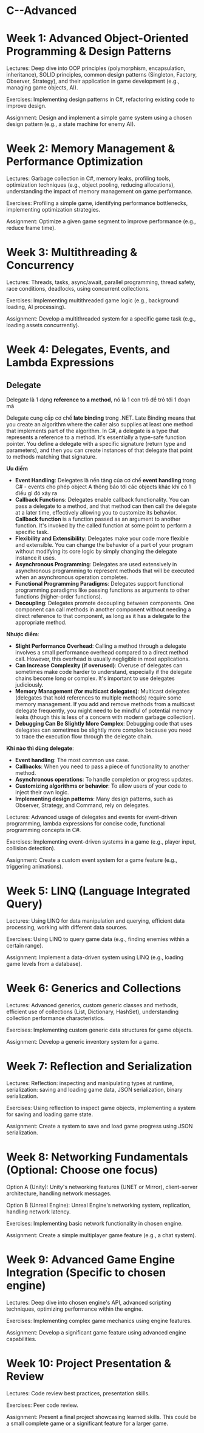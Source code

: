 # C--Advanced

# Week 1: Advanced Object-Oriented Programming & Design Patterns

Lectures: Deep dive into OOP principles (polymorphism, encapsulation, inheritance), SOLID principles, common design patterns (Singleton, Factory, Observer, Strategy), and their application in game development (e.g., managing game objects, AI).

Exercises: Implementing design patterns in C#, refactoring existing code to improve design.

Assignment: Design and implement a simple game system using a chosen design pattern (e.g., a state machine for enemy AI).

# Week 2: Memory Management & Performance Optimization

Lectures: Garbage collection in C#, memory leaks, profiling tools, optimization techniques (e.g., object pooling, reducing allocations), understanding the impact of memory management on game performance.

Exercises: Profiling a simple game, identifying performance bottlenecks, implementing optimization strategies.

Assignment: Optimize a given game segment to improve performance (e.g., reduce frame time).

# Week 3: Multithreading & Concurrency

Lectures: Threads, tasks, async/await, parallel programming, thread safety, race conditions, deadlocks, using concurrent collections.

Exercises: Implementing multithreaded game logic (e.g., background loading, AI processing).

Assignment: Develop a multithreaded system for a specific game task (e.g., loading assets concurrently).

# Week 4: Delegates, Events, and Lambda Expressions
## Delegate
Delegate là 1 dạng **reference to a method**, nó là 1 con trỏ để trỏ tới 1 đoạn mã 

Delegate cung cấp cơ chế **late binding** trong .NET. Late Binding means that you create an algorithm where the caller also supplies at least one method that implements part of the algorithm.
In C#, a delegate is a type that represents a reference to a method. It's essentially a type-safe function pointer. You define a delegate with a specific signature (return type and parameters), and then you can create instances of that delegate that point to methods matching that signature.

**Ưu điểm**
- **Event Handling**: Delegates là nền tảng của cơ chế **event handling** trong C# - events cho phép object A thông báo tới các objects khác khi có 1 điều gì đó xảy ra
- **Callback Functions**: Delegates enable callback functionality. You can pass a delegate to a method, and that method can then call the delegate at a later time, effectively allowing you to customize its behavior. **Callback function** is a function passed as an argument to another function. It's invoked by the called function at some point to perform a specific task.
- **Flexibility and Extensibility**: Delegates make your code more flexible and extensible. You can change the behavior of a part of your program without modifying its core logic by simply changing the delegate instance it uses. 
- **Asynchronous Programming**: Delegates are used extensively in asynchronous programming to represent methods that will be executed when an asynchronous operation completes.
- **Functional Programming Paradigms**: Delegates support functional programming paradigms like passing functions as arguments to other functions (higher-order functions).
- **Decoupling**: Delegates promote decoupling between components. One component can call methods in another component without needing a direct reference to that component, as long as it has a delegate to the appropriate method.

**Nhược điểm**:
- **Slight Performance Overhead**: Calling a method through a delegate involves a small performance overhead compared to a direct method call. However, this overhead is usually negligible in most applications.
- **Can Increase Complexity (if overused)**: Overuse of delegates can sometimes make code harder to understand, especially if the delegate chains become long or complex. It's important to use delegates judiciously.
- **Memory Management (for multicast delegates)**: Multicast delegates (delegates that hold references to multiple methods) require some memory management. If you add and remove methods from a multicast delegate frequently, you might need to be mindful of potential memory leaks (though this is less of a concern with modern garbage collection).
- **Debugging Can Be Slightly More Complex**: Debugging code that uses delegates can sometimes be slightly more complex because you need to trace the execution flow through the delegate chain.

**Khi nào thì dùng delegate**:
- **Event handling**: The most common use case.
- **Callbacks**: When you need to pass a piece of functionality to another method.
- **Asynchronous operations**: To handle completion or progress updates.
- **Customizing algorithms or behavior**: To allow users of your code to inject their own logic.
- **Implementing design patterns**: Many design patterns, such as Observer, Strategy, and Command, rely on delegates.

Lectures: Advanced usage of delegates and events for event-driven programming, lambda expressions for concise code, functional programming concepts in C#.

Exercises: Implementing event-driven systems in a game (e.g., player input, collision detection).

Assignment: Create a custom event system for a game feature (e.g., triggering animations).

# Week 5: LINQ (Language Integrated Query)

Lectures: Using LINQ for data manipulation and querying, efficient data processing, working with different data sources.

Exercises: Using LINQ to query game data (e.g., finding enemies within a certain range).

Assignment: Implement a data-driven system using LINQ (e.g., loading game levels from a database).

# Week 6: Generics and Collections

Lectures: Advanced generics, custom generic classes and methods, efficient use of collections (List, Dictionary, HashSet), understanding collection performance characteristics.

Exercises: Implementing custom generic data structures for game objects.

Assignment: Develop a generic inventory system for a game.

# Week 7: Reflection and Serialization

Lectures: Reflection: inspecting and manipulating types at runtime, serialization: saving and loading game data, JSON serialization, binary serialization.

Exercises: Using reflection to inspect game objects, implementing a system for saving and loading game state.

Assignment: Create a system to save and load game progress using JSON serialization.

# Week 8: Networking Fundamentals (Optional: Choose one focus)

Option A (Unity): Unity's networking features (UNET or Mirror), client-server architecture, handling network messages.

Option B (Unreal Engine): Unreal Engine's networking system, replication, handling network latency.

Exercises: Implementing basic network functionality in chosen engine.

Assignment: Create a simple multiplayer game feature (e.g., a chat system).

# Week 9: Advanced Game Engine Integration (Specific to chosen engine)

Lectures: Deep dive into chosen engine's API, advanced scripting techniques, optimizing performance within the engine.

Exercises: Implementing complex game mechanics using engine features.

Assignment: Develop a significant game feature using advanced engine capabilities.

# Week 10: Project Presentation & Review

Lectures: Code review best practices, presentation skills.

Exercises: Peer code review.

Assignment: Present a final project showcasing learned skills. This could be a small complete game or a significant feature for a larger game.
